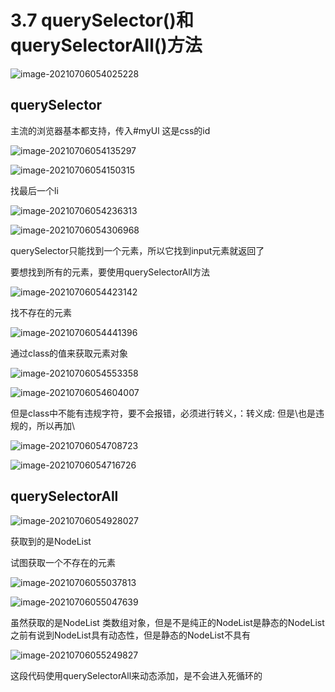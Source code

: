 # 3.7 querySelector()和querySelectorAll()方法



![image-20210706054025228](/home/stevenzhang/home/git/gitbook_backup/image/image-20210706054025228.png)



## querySelector



主流的浏览器基本都支持，传入#myUl 这是css的id



![image-20210706054135297](/home/stevenzhang/home/git/gitbook_backup/image/image-20210706054135297.png)







![image-20210706054150315](/home/stevenzhang/home/git/gitbook_backup/image/image-20210706054150315.png)





找最后一个li

![image-20210706054236313](/home/stevenzhang/home/git/gitbook_backup/image/image-20210706054236313.png)



![image-20210706054306968](/home/stevenzhang/home/git/gitbook_backup/image/image-20210706054306968.png)



querySelector只能找到一个元素，所以它找到input元素就返回了

要想找到所有的元素，要使用querySelectorAll方法

![image-20210706054423142](/home/stevenzhang/home/git/gitbook_backup/image/image-20210706054423142.png)

找不存在的元素

![image-20210706054441396](/home/stevenzhang/home/git/gitbook_backup/image/image-20210706054441396.png)



通过class的值来获取元素对象

![image-20210706054553358](/home/stevenzhang/home/git/gitbook_backup/image/image-20210706054553358.png)



![image-20210706054604007](/home/stevenzhang/home/git/gitbook_backup/image/image-20210706054604007.png)



但是class中不能有违规字符，要不会报错，必须进行转义，：转义成\: 但是\也是违规的，所以再加\

![image-20210706054708723](/home/stevenzhang/home/git/gitbook_backup/image/image-20210706054708723.png)



![image-20210706054716726](/home/stevenzhang/home/git/gitbook_backup/image/image-20210706054716726.png)



## querySelectorAll



![image-20210706054928027](/home/stevenzhang/home/git/gitbook_backup/image/image-20210706054928027.png)

获取到的是NodeList

试图获取一个不存在的元素



![image-20210706055037813](/home/stevenzhang/home/git/gitbook_backup/image/image-20210706055037813.png)



![image-20210706055047639](/home/stevenzhang/home/git/gitbook_backup/image/image-20210706055047639.png)



虽然获取的是NodeList 类数组对象，但是不是纯正的NodeList是静态的NodeList  之前有说到NodeList具有动态性，但是静态的NodeList不具有





![image-20210706055249827](/home/stevenzhang/home/git/gitbook_backup/image/image-20210706055249827.png)



这段代码使用querySelectorAll来动态添加，是不会进入死循环的







